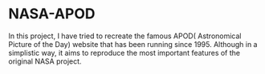# NASA-APOD
In this project, I have tried to recreate the famous APOD( Astronomical Picture of the Day) website that has been running since 1995. Although in a simplistic way, it aims to reproduce the most important features of the original NASA project.
